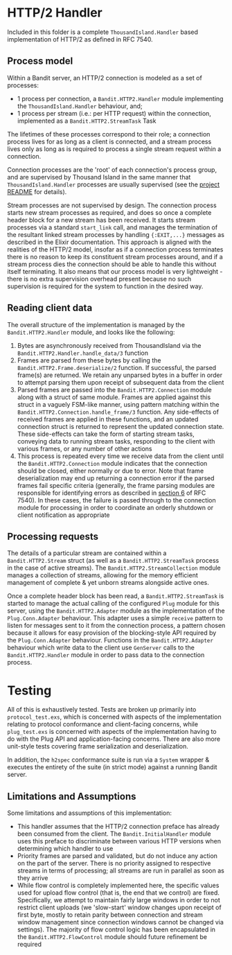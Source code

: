 # HTTP/2 Handler

Included in this folder is a complete `ThousandIsland.Handler` based implementation of HTTP/2 as
defined in RFC 7540. 

## Process model

Within a Bandit server, an HTTP/2 connection is modeled as a set of processes:

* 1 process per connection, a `Bandit.HTTP2.Handler` module implementing the
  `ThousandIsland.Handler` behaviour, and;
* 1 process per stream (i.e.: per HTTP request) within the connection, implemented as
  a `Bandit.HTTP2.StreamTask` Task

The lifetimes of these processes correspond to their role; a connection process lives for as long
as a client is connected, and a stream process lives only as long as is required to process
a single stream request within a connection. 

Connection processes are the 'root' of each connection's process group, and are supervised by
Thousand Island in the same manner that `ThousandIsland.Handler` processes are usually supervised
(see the [project README](https://github.com/mtrudel/thousand_island) for details).

Stream processes are not supervised by design. The connection process starts new stream processes as required, and does so
once a complete header block for a new stream has been received. It starts stream processes via
a standard `start_link` call, and manages the termination of the resultant linked stream processes
by handling `{:EXIT,...}` messages as described in the Elixir documentation. This approach is
aligned with the realities of the HTTP/2 model, insofar as if a connection process terminates
there is no reason to keep its constituent stream processes around, and if a stream process dies
the connection should be able to handle this without itself terminating. It also means that our
process model is very lightweight - there is no extra supervision overhead present because no such
supervision is required for the system to function in the desired way.

## Reading client data

The overall structure of the implementation is managed by the `Bandit.HTTP2.Handler` module, and
looks like the following:

1. Bytes are asynchronously received from ThousandIsland via the
   `Bandit.HTTP2.Handler.handle_data/3` function
2. Frames are parsed from these bytes by calling the `Bandit.HTTP2.Frame.deserialize/2`
   function. If successful, the parsed frame(s) are returned. We retain any unparsed bytes in
   a buffer in order to attempt parsing them upon receipt of subsequent data from the client
3. Parsed frames are passed into the `Bandit.HTTP2.Connection` module along with a struct of 
   same module. Frames are applied against this struct in a vaguely FSM-like manner, using pattern 
   matching within the `Bandit.HTTP2.Connection.handle_frame/3` function. Any side-effects of
   received frames are applied in these functions, and an updated connection struct is returned to
   represent the updated connection state. These side-effects can take the form of starting stream
   tasks, conveying data to running stream tasks, responding to the client with various frames, or
   any number of other actions
4. This process is repeated every time we receive data from the client until the
   `Bandit.HTTP2.Connection` module indicates that the connection should be closed, either
   normally or due to error. Note that frame deserialization may end up returning a connection
   error if the parsed frames fail specific criteria (generally, the frame parsing modules are
   responsible for identifying errors as described in [section
   6](https://datatracker.ietf.org/doc/html/rfc7540#section-6) of RFC 7540). In these cases, the
   failure is passed through to the connection module for processing in order to coordinate an
   orderly shutdown or client notification as appropriate

## Processing requests

The details of a particular stream are contained within a `Bandit.HTTP2.Stream` struct
(as well as a `Bandit.HTTP2.StreamTask` process in the case of active streams). The
`Bandit.HTTP2.StreamCollection` module manages a collection of streams, allowing for the memory
efficient management of complete & yet unborn streams alongside active ones.

Once a complete header block has been read, a `Bandit.HTTP2.StreamTask` is started to manage the
actual calling of the configured `Plug` module for this server, using the `Bandit.HTTP2.Adapter`
module as the implementation of the `Plug.Conn.Adapter` behaviour. This adapter uses a simple
`receive` pattern to listen for messages sent to it from the connection process, a pattern chosen
because it allows for easy provision of the blocking-style API required by the `Plug.Conn.Adapter`
behaviour. Functions in the `Bandit.HTTP2.Adapter` behaviour which write data to the client use
`GenServer` calls to the `Bandit.HTTP2.Handler` module in order to pass data to the connection
process.

# Testing

All of this is exhaustively tested. Tests are broken up primarily into `protocol_test.exs`, which
is concerned with aspects of the implementation relating to protocol conformance and
client-facing concerns, while `plug_test.exs` is concerned with aspects of the implementation
having to do with the Plug API and application-facing concerns. There are also more
unit-style tests covering frame serialization and deserialization.

In addition, the `h2spec` conformance suite is run via a `System` wrapper & executes the entirety
of the suite (in strict mode) against a running Bandit server.

## Limitations and Assumptions

Some limitations and assumptions of this implementation:

* This handler assumes that the HTTP/2 connection preface has already been consumed from the
  client. The `Bandit.InitialHandler` module uses this preface to discriminate between various
  HTTP versions when determining which handler to use
* Priority frames are parsed and validated, but do not induce any action on the part of the
  server. There is no priority assigned to respective streams in terms of processing; all streams
  are run in parallel as soon as they arrive
* While flow control is completely implemented here, the specific values used for upload flow
  control (that is, the end that we control) are fixed. Specifically, we attempt to maintain
  fairly large windows in order to not restrict client uploads (we 'slow-start' window changes
  upon receipt of first byte, mostly to retain parity between connection and stream window
  management since connection windows cannot be changed via settings). The majority of flow
  control logic has been encapsulated in the `Bandit.HTTP2.FlowControl` module should future
  refinement be required
